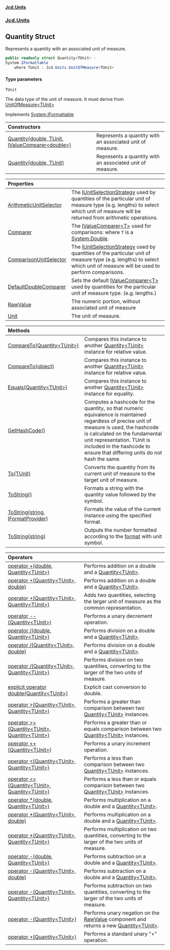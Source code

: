 #### [Jcd.Units](index.md 'index')

### [Jcd.Units](Jcd.Units.md 'Jcd.Units')

## Quantity<TUnit> Struct

Represents a quantity with an associated unit of measure.

```csharp
public readonly struct Quantity<TUnit> :
System.IFormattable
    where TUnit : Jcd.Units.UnitOfMeasure<TUnit>
```

#### Type parameters

<a name='Jcd.Units.Quantity_TUnit_.TUnit'></a>

`TUnit`

The data type of the unit of measure. It must derive from [UnitOfMeasure&lt;TUnit&gt;](UnitOfMeasure_TUnit_.md 'Jcd.Units.UnitOfMeasure<TUnit>')

Implements [System.IFormattable](https://docs.microsoft.com/en-us/dotnet/api/System.IFormattable 'System.IFormattable')

| Constructors                                                                                                                                                                                   |                                                           |
|:-----------------------------------------------------------------------------------------------------------------------------------------------------------------------------------------------|:----------------------------------------------------------|
| [Quantity(double, TUnit, IValueComparer&lt;double&gt;)](Quantity_TUnit_..ctor.jrWlrrNvat4HkIY9e+sV2g.md 'Jcd.Units.Quantity<TUnit>.Quantity(double, TUnit, Jcd.Units.IValueComparer<double>)') | Represents a quantity with an associated unit of measure. |
| [Quantity(double, TUnit)](Quantity_TUnit_..ctor.aqxzZRe0uEujrKe63265xg.md 'Jcd.Units.Quantity<TUnit>.Quantity(double, TUnit)')                                                                 | Represents a quantity with an associated unit of measure. |

| Properties                                                                                                             |                                                                                                                                                                                                                                                                |
|:-----------------------------------------------------------------------------------------------------------------------|:---------------------------------------------------------------------------------------------------------------------------------------------------------------------------------------------------------------------------------------------------------------|
| [ArithmeticUnitSelector](Quantity_TUnit_.ArithmeticUnitSelector.md 'Jcd.Units.Quantity<TUnit>.ArithmeticUnitSelector') | The [IUnitSelectionStrategy](IUnitSelectionStrategy.md 'Jcd.Units.UnitSelection.IUnitSelectionStrategy') used by quantities of the particular unit of measure type (e.g. lengths) to select which unit of measure will be returned from arithmetic operations. |
| [Comparer](Quantity_TUnit_.Comparer.md 'Jcd.Units.Quantity<TUnit>.Comparer')                                           | The [IValueComparer&lt;T&gt;](IValueComparer_T_.md 'Jcd.Units.IValueComparer<T>') used for comparisons: where `T` is a [System.Double](https://docs.microsoft.com/en-us/dotnet/api/System.Double 'System.Double').                                             |
| [ComparisonUnitSelector](Quantity_TUnit_.ComparisonUnitSelector.md 'Jcd.Units.Quantity<TUnit>.ComparisonUnitSelector') | The [IUnitSelectionStrategy](IUnitSelectionStrategy.md 'Jcd.Units.UnitSelection.IUnitSelectionStrategy') used by quantities of the particular unit of measure type (e.g. lengths) to select which unit of measure will be used to perform comparisons.         |
| [DefaultDoubleComparer](Quantity_TUnit_.DefaultDoubleComparer.md 'Jcd.Units.Quantity<TUnit>.DefaultDoubleComparer')    | Sets the default [IValueComparer&lt;T&gt;](IValueComparer_T_.md 'Jcd.Units.IValueComparer<T>') used by quantities for the particular unit of measure type. (e.g. lengths.)                                                                                     |
| [RawValue](Quantity_TUnit_.RawValue.md 'Jcd.Units.Quantity<TUnit>.RawValue')                                           | The numeric portion, without associated unit of measure                                                                                                                                                                                                        |
| [Unit](Quantity_TUnit_.Unit.md 'Jcd.Units.Quantity<TUnit>.Unit')                                                       | The unit of measure.                                                                                                                                                                                                                                           |

| Methods                                                                                                                                                  |                                                                                                                                                                                                                                                                                          |
|:---------------------------------------------------------------------------------------------------------------------------------------------------------|:-----------------------------------------------------------------------------------------------------------------------------------------------------------------------------------------------------------------------------------------------------------------------------------------|
| [CompareTo(Quantity&lt;TUnit&gt;)](Quantity_TUnit_.CompareTo.pMImC2ItEM88nAbSDTvVCQ.md 'Jcd.Units.Quantity<TUnit>.CompareTo(Jcd.Units.Quantity<TUnit>)') | Compares this instance to another [Quantity&lt;TUnit&gt;](Quantity_TUnit_.md 'Jcd.Units.Quantity<TUnit>') instance for relative value.                                                                                                                                                   |
| [CompareTo(object)](Quantity_TUnit_.CompareTo.QxVeYuJ8ABkOamq2HTYYDQ.md 'Jcd.Units.Quantity<TUnit>.CompareTo(object)')                                   | Compares this instance to another [Quantity&lt;TUnit&gt;](Quantity_TUnit_.md 'Jcd.Units.Quantity<TUnit>') instance for relative value.                                                                                                                                                   |
| [Equals(Quantity&lt;TUnit&gt;)](Quantity_TUnit_.Equals.SpeTE654B/g+1OTKU83fHQ.md 'Jcd.Units.Quantity<TUnit>.Equals(Jcd.Units.Quantity<TUnit>)')          | Compares this instance to another [Quantity&lt;TUnit&gt;](Quantity_TUnit_.md 'Jcd.Units.Quantity<TUnit>') instance for equality.                                                                                                                                                         |
| [GetHashCode()](Quantity_TUnit_.GetHashCode().md 'Jcd.Units.Quantity<TUnit>.GetHashCode()')                                                              | Computes a hashcode for the quantity, so that numeric equivalence is maintained regardless of precise unit of measure is used, the hashcode is calculated on the fundamental unit representation. TUnit is included in the hashcode to ensure that differing units do not hash the same. |
| [To(TUnit)](Quantity_TUnit_.To.J+C5qhOb5vEvPPa1sEADMQ.md 'Jcd.Units.Quantity<TUnit>.To(TUnit)')                                                          | Converts the quantity from its current unit of measure to the target unit of measure.                                                                                                                                                                                                    |
| [ToString()](Quantity_TUnit_.ToString().md 'Jcd.Units.Quantity<TUnit>.ToString()')                                                                       | Formats a string with the quantity value followed by the symbol.                                                                                                                                                                                                                         |
| [ToString(string, IFormatProvider)](Quantity_TUnit_.ToString.wNWd/4lJ501b8mznziyFUA.md 'Jcd.Units.Quantity<TUnit>.ToString(string, IFormatProvider)')    | Formats the value of the current instance using the specified format.                                                                                                                                                                                                                    |
| [ToString(string)](Quantity_TUnit_.ToString.43NvnAptNJaCqw3omGqmKw.md 'Jcd.Units.Quantity<TUnit>.ToString(string)')                                      | Outputs the number formatted according to the [format](Quantity_TUnit_.ToString.43NvnAptNJaCqw3omGqmKw.md#Jcd.Units.Quantity_TUnit_.ToString(string).format 'Jcd.Units.Quantity<TUnit>.ToString(string).format') with unit symbol.                                                       |

| Operators                                                                                                                                                                                                                               |                                                                                                                                                                                                                  |
|:----------------------------------------------------------------------------------------------------------------------------------------------------------------------------------------------------------------------------------------|:-----------------------------------------------------------------------------------------------------------------------------------------------------------------------------------------------------------------|
| [operator +(double, Quantity&lt;TUnit&gt;)](Quantity_TUnit_.op_Addition.N275nXuNDdy1Q+uQhPjDOg.md 'Jcd.Units.Quantity<TUnit>.op_Addition(double, Jcd.Units.Quantity<TUnit>)')                                                           | Performs addition on a double and a [Quantity&lt;TUnit&gt;](Quantity_TUnit_.md 'Jcd.Units.Quantity<TUnit>').                                                                                                     |
| [operator +(Quantity&lt;TUnit&gt;, double)](Quantity_TUnit_.op_Addition.uNOoURmuYbjt8Ho2SGJNyw.md 'Jcd.Units.Quantity<TUnit>.op_Addition(Jcd.Units.Quantity<TUnit>, double)')                                                           | Performs addition on a double and a [Quantity&lt;TUnit&gt;](Quantity_TUnit_.md 'Jcd.Units.Quantity<TUnit>').                                                                                                     |
| [operator +(Quantity&lt;TUnit&gt;, Quantity&lt;TUnit&gt;)](Quantity_TUnit_.op_Addition.bnDkhy/vAEQtnQsRik5x3A.md 'Jcd.Units.Quantity<TUnit>.op_Addition(Jcd.Units.Quantity<TUnit>, Jcd.Units.Quantity<TUnit>)')                         | Adds two quantities, selecting the larger unit of measure as the common representation.                                                                                                                          |
| [operator --(Quantity&lt;TUnit&gt;)](Quantity_TUnit_.op_Decrement./KwOSm38o5TkQtrk+upr0Q.md 'Jcd.Units.Quantity<TUnit>.op_Decrement(Jcd.Units.Quantity<TUnit>)')                                                                        | Performs a unary decrement operation.                                                                                                                                                                            |
| [operator /(double, Quantity&lt;TUnit&gt;)](Quantity_TUnit_.op_Division.EUY6ajhABLB8LI9SjSHVVA.md 'Jcd.Units.Quantity<TUnit>.op_Division(double, Jcd.Units.Quantity<TUnit>)')                                                           | Performs division on a double and a [Quantity&lt;TUnit&gt;](Quantity_TUnit_.md 'Jcd.Units.Quantity<TUnit>').                                                                                                     |
| [operator /(Quantity&lt;TUnit&gt;, double)](Quantity_TUnit_.op_Division.0DEdJW268kz/Il5udWTnAw.md 'Jcd.Units.Quantity<TUnit>.op_Division(Jcd.Units.Quantity<TUnit>, double)')                                                           | Performs division on a double and a [Quantity&lt;TUnit&gt;](Quantity_TUnit_.md 'Jcd.Units.Quantity<TUnit>').                                                                                                     |
| [operator /(Quantity&lt;TUnit&gt;, Quantity&lt;TUnit&gt;)](Quantity_TUnit_.op_Division.1LIGwu7yWD11Wm19tN9QFg.md 'Jcd.Units.Quantity<TUnit>.op_Division(Jcd.Units.Quantity<TUnit>, Jcd.Units.Quantity<TUnit>)')                         | Performs division on two quantities, converting to the larger of the two units of measure.                                                                                                                       |
| [explicit operator double(Quantity&lt;TUnit&gt;)](Quantity_TUnit_.op_Explicit.4bxqxpoGl8k45YqXTUhqfw.md 'Jcd.Units.Quantity<TUnit>.op_Explicit double(Jcd.Units.Quantity<TUnit>)')                                                      | Explicit cast conversion to double.                                                                                                                                                                              |
| [operator &gt;(Quantity&lt;TUnit&gt;, Quantity&lt;TUnit&gt;)](Quantity_TUnit_.op_GreaterThan.+UCNOM8JduTESDD8/Fw8Ag.md 'Jcd.Units.Quantity<TUnit>.op_GreaterThan(Jcd.Units.Quantity<TUnit>, Jcd.Units.Quantity<TUnit>)')                | Performs a greater than comparison between two [Quantity&lt;TUnit&gt;](Quantity_TUnit_.md 'Jcd.Units.Quantity<TUnit>') instances.                                                                                |
| [operator &gt;=(Quantity&lt;TUnit&gt;, Quantity&lt;TUnit&gt;)](Quantity_TUnit_.op_GreaterThanOrEqual.6DclENKgCdc0oNx1hKqYnA.md 'Jcd.Units.Quantity<TUnit>.op_GreaterThanOrEqual(Jcd.Units.Quantity<TUnit>, Jcd.Units.Quantity<TUnit>)') | Performs a greater than or equals comparison between two [Quantity&lt;TUnit&gt;](Quantity_TUnit_.md 'Jcd.Units.Quantity<TUnit>') instances.                                                                      |
| [operator ++(Quantity&lt;TUnit&gt;)](Quantity_TUnit_.op_Increment.9xDvkGJ2eerjYRVAOXibUg.md 'Jcd.Units.Quantity<TUnit>.op_Increment(Jcd.Units.Quantity<TUnit>)')                                                                        | Performs a unary increment operation.                                                                                                                                                                            |
| [operator &lt;(Quantity&lt;TUnit&gt;, Quantity&lt;TUnit&gt;)](Quantity_TUnit_.op_LessThan.cMfVVVxjqFGaTRoqp6vsTQ.md 'Jcd.Units.Quantity<TUnit>.op_LessThan(Jcd.Units.Quantity<TUnit>, Jcd.Units.Quantity<TUnit>)')                      | Performs a less than comparison between two [Quantity&lt;TUnit&gt;](Quantity_TUnit_.md 'Jcd.Units.Quantity<TUnit>') instances.                                                                                   |
| [operator &lt;=(Quantity&lt;TUnit&gt;, Quantity&lt;TUnit&gt;)](Quantity_TUnit_.op_LessThanOrEqual.MNvcnbrPApSkfbmtSjdRyQ.md 'Jcd.Units.Quantity<TUnit>.op_LessThanOrEqual(Jcd.Units.Quantity<TUnit>, Jcd.Units.Quantity<TUnit>)')       | Performs a less than or equals comparison between two [Quantity&lt;TUnit&gt;](Quantity_TUnit_.md 'Jcd.Units.Quantity<TUnit>') instances.                                                                         |
| [operator *(double, Quantity&lt;TUnit&gt;)](Quantity_TUnit_.op_Multiply.J1Vl2MofBLv1qoj4ymbTuQ.md 'Jcd.Units.Quantity<TUnit>.op_Multiply(double, Jcd.Units.Quantity<TUnit>)')                                                           | Performs multiplication on a double and a [Quantity&lt;TUnit&gt;](Quantity_TUnit_.md 'Jcd.Units.Quantity<TUnit>').                                                                                               |
| [operator *(Quantity&lt;TUnit&gt;, double)](Quantity_TUnit_.op_Multiply.ovAMcYKP/OzSw2duxPkVow.md 'Jcd.Units.Quantity<TUnit>.op_Multiply(Jcd.Units.Quantity<TUnit>, double)')                                                           | Performs multiplication on a double and a [Quantity&lt;TUnit&gt;](Quantity_TUnit_.md 'Jcd.Units.Quantity<TUnit>').                                                                                               |
| [operator *(Quantity&lt;TUnit&gt;, Quantity&lt;TUnit&gt;)](Quantity_TUnit_.op_Multiply.oWuB8f1BZC4hOz++6BIfEw.md 'Jcd.Units.Quantity<TUnit>.op_Multiply(Jcd.Units.Quantity<TUnit>, Jcd.Units.Quantity<TUnit>)')                         | Performs multiplication on two quantities, converting to the larger of the two units of measure.                                                                                                                 |
| [operator -(double, Quantity&lt;TUnit&gt;)](Quantity_TUnit_.op_Subtraction.CkwZFrzwXQevwa/lo4YEpw.md 'Jcd.Units.Quantity<TUnit>.op_Subtraction(double, Jcd.Units.Quantity<TUnit>)')                                                     | Performs subtraction on a double and a [Quantity&lt;TUnit&gt;](Quantity_TUnit_.md 'Jcd.Units.Quantity<TUnit>').                                                                                                  |
| [operator -(Quantity&lt;TUnit&gt;, double)](Quantity_TUnit_.op_Subtraction.jBzeVVWNbwRXmeQkrf59fg.md 'Jcd.Units.Quantity<TUnit>.op_Subtraction(Jcd.Units.Quantity<TUnit>, double)')                                                     | Performs subtraction on a double and a [Quantity&lt;TUnit&gt;](Quantity_TUnit_.md 'Jcd.Units.Quantity<TUnit>').                                                                                                  |
| [operator -(Quantity&lt;TUnit&gt;, Quantity&lt;TUnit&gt;)](Quantity_TUnit_.op_Subtraction.L9LDBAEg1E6w4WE+Mmmuhg.md 'Jcd.Units.Quantity<TUnit>.op_Subtraction(Jcd.Units.Quantity<TUnit>, Jcd.Units.Quantity<TUnit>)')                   | Performs subtraction on two quantities, converting to the larger of the two units of measure.                                                                                                                    |
| [operator -(Quantity&lt;TUnit&gt;)](Quantity_TUnit_.op_UnaryNegation.yEWzRQIiOjo4+L8tTYBODA.md 'Jcd.Units.Quantity<TUnit>.op_UnaryNegation(Jcd.Units.Quantity<TUnit>)')                                                                 | Performs unary negation on the [RawValue](Quantity_TUnit_.RawValue.md 'Jcd.Units.Quantity<TUnit>.RawValue') component and returns a new [Quantity&lt;TUnit&gt;](Quantity_TUnit_.md 'Jcd.Units.Quantity<TUnit>'). |
| [operator +(Quantity&lt;TUnit&gt;)](Quantity_TUnit_.op_UnaryPlus.3b7wesr2xLKpTjKB5srLHw.md 'Jcd.Units.Quantity<TUnit>.op_UnaryPlus(Jcd.Units.Quantity<TUnit>)')                                                                         | Performs a standard unary "+" operation.                                                                                                                                                                         |
